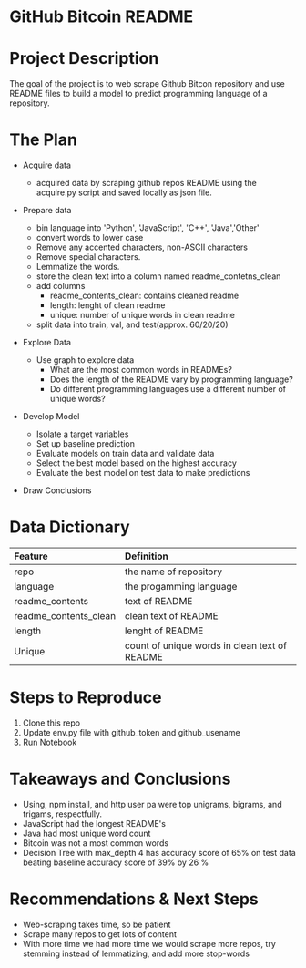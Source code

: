 # GitHub Bitcoin README 


# Project Description
The goal of the project is to web scrape Github Bitcon repository and use README files to build a model to predict programming language of a repository.


# The Plan

* Acquire data
    * acquired data by scraping github repos README using the acquire.py script and saved locally as json file.
    
* Prepare data
     - bin language into 'Python', 'JavaScript', 'C++', 'Java','Other'
     - convert words to lower case 
     - Remove any accented characters, non-ASCII characters
     - Remove special characters.
     - Lemmatize the words.
     - store the clean text into a column named readme_contetns_clean
     - add columns 
         - readme_contents_clean: contains cleaned readme
         - length: lenght of clean readme
         - unique: number of unique words in clean readme
     - split data into train, val, and test(approx. 60/20/20)

* Explore Data
    * Use graph to explore data
        * What are the most common words in READMEs?
        * Does the length of the README vary by programming language?
        * Do different programming languages use a different number of unique words?
       
* Develop Model
    * Isolate a target variables
    * Set up baseline prediction
    * Evaluate models on train data and validate data
    * Select the best model based on the highest accuracy 
    * Evaluate the best model on test data to make predictions

* Draw Conclusions

# Data Dictionary
| Feature | Definition |
|:--------|:-----------|
| repo| the name of repository|
| language| the progamming language|
| readme_contents| text of README|
| readme_contents_clean|clean text of README|
| length| lenght of README|
| Unique| count of unique words in clean text of README|

# Steps to Reproduce
1. Clone this repo  
2. Update env.py file with github_token and github_usename
3. Run Notebook

# Takeaways and Conclusions
    
* Using, npm install, and http user pa were top unigrams, bigrams, and trigams, respectfully. 
* JavaScript had the longest README's
* Java had most unique word count
* Bitcoin was not a most common words
* Decision Tree with max_depth 4 has accuracy score of 65%  on test data beating baseline accuracy score of 39% by  26 %

# Recommendations & Next Steps
* Web-scraping takes time, so be patient
* Scrape many repos to get lots of content
* With more time we had more time we would scrape more repos, try stemming instead of lemmatizing, and add more stop-words
